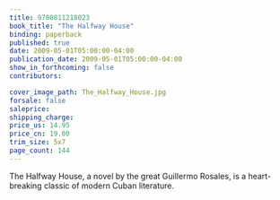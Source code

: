```yaml
---
title: 9780811218023
book_title: "The Halfway House"
binding: paperback
published: true
date: 2009-05-01T05:00:00-04:00
publication_date: 2009-05-01T05:00:00-04:00
show_in_forthcoming: false
contributors:

cover_image_path: The_Halfway_House.jpg
forsale: false
saleprice:
shipping_charge:
price_us: 14.95
price_cn: 19.00
trim_size: 5x7
page_count: 144
---
```

The Halfway House, a novel by the great Guillermo Rosales, is a heart-breaking classic of modern Cuban literature.

